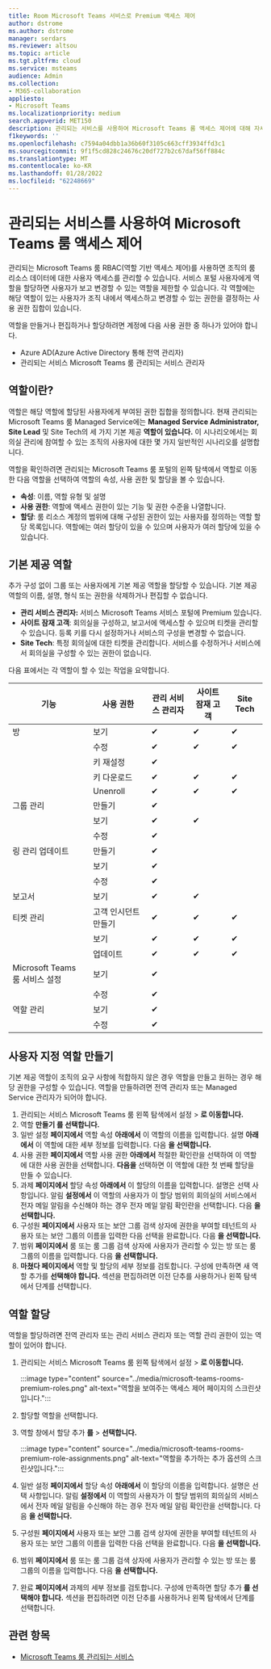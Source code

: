 ```yaml
---
title: Room Microsoft Teams 서비스로 Premium 액세스 제어
author: dstrome
ms.author: dstrome
manager: serdars
ms.reviewer: altsou
ms.topic: article
ms.tgt.pltfrm: cloud
ms.service: msteams
audience: Admin
ms.collection:
- M365-collaboration
appliesto:
- Microsoft Teams
ms.localizationpriority: medium
search.appverid: MET150
description: 관리되는 서비스를 사용하여 Microsoft Teams 룸 액세스 제어에 대해 자세히 알아보습니다.
f1keywords: ''
ms.openlocfilehash: c7594a04dbb1a36b60f3105c663cff3934ffd3c1
ms.sourcegitcommit: 9f1f5cd828c24676c20df727b2c67daf56ff884c
ms.translationtype: MT
ms.contentlocale: ko-KR
ms.lasthandoff: 01/28/2022
ms.locfileid: "62248669"
---
```

# <a name="role-based-access-control-with-the-microsoft-teams-rooms-managed-service"></a>관리되는 서비스를 사용하여 Microsoft Teams 룸 액세스 제어

관리되는 Microsoft Teams 룸 RBAC(역할 기반 액세스 제어)를 사용하면 조직의 룸 리소스 데이터에 대한 사용자 액세스를 관리할 수 있습니다. 서비스 포털 사용자에게 역할을 할당하면 사용자가 보고 변경할 수 있는 역할을 제한할 수 있습니다. 각 역할에는 해당 역할이 있는 사용자가 조직 내에서 액세스하고 변경할 수 있는 권한을 결정하는 사용 권한 집합이 있습니다.

역할을 만들거나 편집하거나 할당하려면 계정에 다음 사용 권한 중 하나가 있어야 합니다.

- Azure AD(Azure Active Directory 통해 전역 관리자)
- 관리되는 서비스 Microsoft Teams 룸 관리되는 서비스 관리자

## <a name="what-is-a-role"></a>역할이란?

역할은 해당 역할에 할당된 사용자에게 부여된 권한 집합을 정의합니다. 현재 관리되는 Microsoft Teams 룸 Managed Service에는 **Managed Service Administrator,** **Site Lead** 및 Site Tech의 세 가지 기본 제공 **역할이 있습니다.** 이 시나리오에서는 회의실 관리에 참여할 수 있는 조직의 사용자에 대한 몇 가지 일반적인 시나리오를 설명합니다.

역할을 확인하려면 관리되는 Microsoft Teams 룸 포털의 왼쪽 탐색에서 역할로 이동한 다음 역할을 선택하여 역할의 속성, 사용 권한 및 할당을 볼 수 있습니다.   

- **속성**: 이름, 역할 유형 및 설명
- **사용 권한**: 역할에 액세스 권한이 있는 기능 및 권한 수준을 나열합니다.
- **할당**: 룸 리소스 계정의 범위에 대해 구성된 권한이 있는 사용자를 정의하는 역할 할당 목록입니다. 역할에는 여러 할당이 있을 수 있으며 사용자가 여러 할당에 있을 수 있습니다.

## <a name="built-in-roles"></a>기본 제공 역할

추가 구성 없이 그룹 또는 사용자에게 기본 제공 역할을 할당할 수 있습니다. 기본 제공 역할의 이름, 설명, 형식 또는 권한을 삭제하거나 편집할 수 없습니다.

- **관리 서비스 관리자:** 서비스 Microsoft Teams 서비스 포털에 Premium 있습니다.
- **사이트 잠재 고객**: 회의실을 구성하고, 보고서에 액세스할 수 있으며 티켓을 관리할 수 있습니다. 등록 키를 다시 설정하거나 서비스의 구성을 변경할 수 없습니다.  
- **Site Tech**: 특정 회의실에 대한 티켓을 관리합니다. 서비스를 수정하거나 서비스에서 회의실을 구성할 수 있는 권한이 없습니다.

다음 표에서는 각 역할이 할 수 있는 작업을 요약합니다.

|기능 |사용 권한 |관리 서비스 관리자  |사이트 잠재 고객  |Site Tech  |
|---------|---------|---------|---------|---------|
|방     |보기        |&#10004;           |&#10004;           |&#10004;  |
|    |수정         |&#10004;           |&#10004;           |&#10004; |
|    |키 재설정         |&#10004;           |         ||
|    |키 다운로드         |&#10004;           |&#10004;          |&#10004; |
|    |Unenroll         |&#10004;           |&#10004;           |&#10004; |
|그룹 관리   |만들기         |&#10004;           |           ||
|    |보기       |&#10004;          |&#10004;           ||
|    |수정         |&#10004;           |           ||
|링 관리 업데이트    |만들기         |&#10004;           |           ||
|    |보기         |&#10004;           |           ||
|    |수정         |&#10004;           |           ||
|보고서   |보기        |&#10004;           |&#10004;           ||
|티켓 관리   |고객 인시던트 만들기         |&#10004;           |&#10004;           |&#10004;  |
|    |보기         |&#10004;           |&#10004;           |&#10004;  |
|    |업데이트         |&#10004;           |&#10004;           |&#10004;  |
|Microsoft Teams 룸 서비스 설정    |보기         |&#10004;           |         ||
|    |수정        |&#10004;           |         ||
|역할 관리    |보기         |&#10004;           |         ||
|    |수정         |&#10004;           |         ||

## <a name="create-a-custom-role"></a>사용자 지정 역할 만들기

기본 제공 역할이 조직의 요구 사항에 적합하지 않은 경우 역할을 만들고 원하는 경우 해당 권한을 구성할 수 있습니다. 역할을 만들하려면 전역 관리자 또는 Managed Service 관리자가 되어야 합니다. 

1. 관리되는 서비스 Microsoft Teams 룸 왼쪽 탐색에서 설정   >  **로 이동합니다.**
2. 역할 **만들기 를 선택합니다.**
3. 일반 설정 **페이지에서** 역할 속성 **아래에서** 이 역할의 이름을 입력합니다. 설명 **아래에서** 이 역할에 대한 세부 정보를 입력합니다. 다음 **을 선택합니다.**
4. 사용 권한 **페이지에서** 역할 사용 권한 **아래에서** 적절한 확인란을 선택하여 이 역할에 대한 사용 권한을 선택합니다. **다음을** 선택하면 이 역할에 대한 첫 번째 할당을 만들 수 있습니다.
5. 과제 **페이지에서** 할당 속성 **아래에서** 이 할당의 이름을 입력합니다. 설명은 선택 사항입니다. 알림 **설정에서**  이 역할의 사용자가 이 할당 범위의 회의실의 서비스에서 전자 메일 알림을  수신해야 하는 경우 전자 메일 알림 확인란을 선택합니다. 다음 **을 선택합니다.**
6. 구성원 **페이지에서** 사용자 또는  보안 그룹 검색 상자에 권한을 부여할 테넌트의 사용자 또는 보안 그룹의 이름을 입력한 다음 선택을 완료합니다. 다음 **을 선택합니다.** 
7. 범위 **페이지에서** 룸 또는  룸 그룹 검색 상자에 사용자가 관리할 수 있는 방 또는 룸 그룹의 이름을 입력합니다. 다음 **을 선택합니다.**
8. **마쳤다 페이지에서** 역할 및 할당의 세부 정보를 검토합니다. 구성에 만족하면 새 역할 추가를 **선택해야 합니다.** 섹션을 편집하려면 이전 단추를  사용하거나 왼쪽 탐색에서 단계를 선택합니다.  

## <a name="assign-a-role"></a>역할 할당

역할을 할당하려면 전역 관리자 또는 관리 서비스 관리자 또는 역할 관리 권한이 있는 역할이 있어야 합니다.

1. 관리되는 서비스 Microsoft Teams 룸 왼쪽 탐색에서 설정   >  **로 이동합니다.**

    :::image type="content" source="../media/microsoft-teams-rooms-premium-roles.png" alt-text="역할을 보여주는 액세스 제어 페이지의 스크린샷입니다.":::

2. 할당할 역할을 선택합니다.
3. 역할 창에서 할당 추가 **를**  >  **선택합니다.**

    :::image type="content" source="../media/microsoft-teams-rooms-premium-role-assignments.png" alt-text="역할을 추가하는 추가 옵션의 스크린샷입니다.":::

4. 일반 설정 **페이지에서** 할당 속성 **아래에서** 이 할당의 이름을 입력합니다. 설명은 선택 사항입니다. 알림 **설정에서** 이  역할의 사용자가 이 할당 범위의 회의실의 서비스에서 전자 메일 알림을  수신해야 하는 경우 전자 메일 알림 확인란을 선택합니다. 다음 **을 선택합니다.** 
5. 구성원 **페이지에서** 사용자 또는  보안 그룹 검색 상자에 권한을 부여할 테넌트의 사용자 또는 보안 그룹의 이름을 입력한 다음 선택을 완료합니다. 다음 **을 선택합니다.** 
6. 범위 **페이지에서** 룸 또는  룸 그룹 검색 상자에 사용자가 관리할 수 있는 방 또는 룸 그룹의 이름을 입력합니다. 다음 **을 선택합니다.**
7. 완료 **페이지에서** 과제의 세부 정보를 검토합니다. 구성에 만족하면 할당 추가 **를 선택해야 합니다.** 섹션을 편집하려면 이전 단추를  사용하거나 왼쪽 탐색에서 단계를 선택합니다.  

## <a name="related-topics"></a>관련 항목

- [Microsoft Teams 룸 관리되는 서비스](microsoft-teams-rooms-premium.md)
